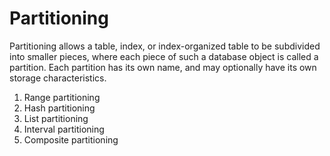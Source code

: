 # Partitioning

Partitioning allows a table, index, or index-organized table to be subdivided into smaller pieces, where each piece of such a database object is called a partition. Each partition has its own name, and may optionally have its own storage characteristics.

1. Range partitioning
2. Hash partitioning
3. List partitioning
4. Interval partitioning
5. Composite partitioning
